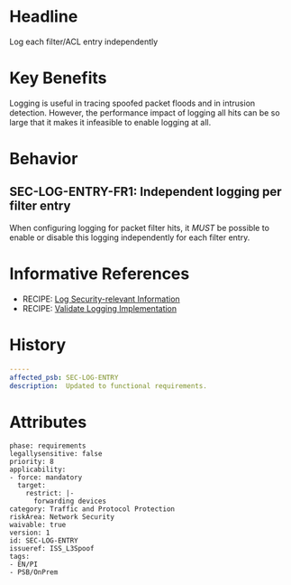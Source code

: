 # Headline

Log each filter/ACL entry independently

# Key Benefits

Logging is useful in tracing spoofed packet floods and in intrusion
detection. However, the performance impact of logging all hits can be so
large that it makes it infeasible to enable logging at all.

# Behavior

## SEC-LOG-ENTRY-FR1: Independent logging per filter entry

When configuring logging for packet filter hits, it _MUST_ be possible
to enable or disable this logging independently for each filter entry.

# Informative References

* RECIPE: [Log Security-relevant Information](https://cisco.sharepoint.com/Sites/CiscoProductSecurityCookbook/SitePages/Log%20SecurityRelevant%20Information.aspx)
* RECIPE: [Validate Logging Implementation](https://cisco.sharepoint.com/Sites/CiscoProductSecurityCookbook/SitePages/Validate%20Logging%20Implementation.aspx)

# History

```yaml
-----
affected_psb: SEC-LOG-ENTRY
description:  Updated to functional requirements. 

```

# Attributes

    phase: requirements
    legallysensitive: false
    priority: 8
    applicability:
    - force: mandatory
      target:
        restrict: |-
          forwarding devices
    category: Traffic and Protocol Protection
    riskArea: Network Security
    waivable: true
    version: 1
    id: SEC-LOG-ENTRY
    issueref: ISS_L3Spoof
    tags:
    - EN/PI
    - PSB/OnPrem
